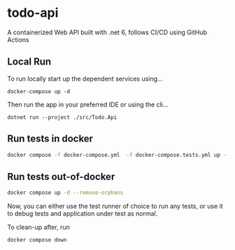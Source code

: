 # todo-api

A containerized Web API built with .net 6, follows CI/CD using GitHub Actions

## Local Run
To run locally start up the dependent services using...
```
docker-compose up -d
```
Then run the app in your preferred IDE or using the cli...
```
dotnet run --project ./src/Todo.Api
```


## Run tests in docker

```sh
docker compose -f docker-compose.yml  -f docker-compose.tests.yml up --build --force-recreate --remove-orphans --exit-code-from tests --abort-on-container-exit tests
```

## Run tests out-of-docker

```sh
docker compose up -d --remove-orphans
```

Now, you can either use the test runner of choice to run any tests, or use it to debug tests and application under test as normal.

To clean-up after, run

```sh
docker compose down
```
